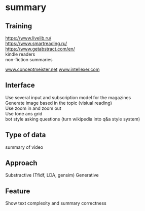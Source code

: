 # summary

## Training
https://www.livelib.ru/  
https://www.smartreading.ru/  
https://www.getabstract.com/en/  
kindle readers  
non-fiction summaries  

www.conceptmeister.net 
www.intellexer.com

## Interface  
Use several input and subscription model for the magazines  
Generate image based in the topic (visiual reading)  
Use zoom in and zoom out  
Use tone ans grid  
bot style asking questions (turn wikipedia into q&a style system)  

## Type of data
summary of video

## Approach
Substractive (Tfidf, LDA, gensim)
Generative

## Feature
Show text complexity and summary correctness

